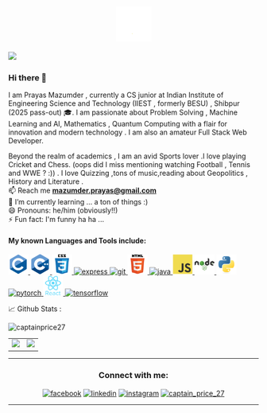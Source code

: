 <head><meta name="google-site-verification" content="EZ9xWb2gd0ec14D9JMq8W68uuj9LdB-44LWfqWSRv5E" /></head>

<body>


<div align="center">
  <img width="71" src="https://github.com/Kathryn-Jie/Kathryn-Jie/blob/main/wave.gif">  </div><br>
<img src="https://readme-typing-svg.herokuapp.com?font=Stick+No+Bills&size=35&duration=4000&color=F77900&lines=Hi+%2C+I'm+Prayas;Glad+to+see+you+here+!!">


### Hi there 👋

<!--
**captainprice27/captainprice27** is a ✨ _special_ ✨ repository because its `README.md` (this file) appears on your GitHub profile.

Here are some ideas to get you started:

- 🔭 I’m currently working on ...
- 🌱 I’m currently learning ...
- 👯 I’m looking to collaborate on ...
- 🤔 I’m looking for help with ...
- 💬 Ask me about ...
- 📫 How to reach me: ...
- 😄 Pronouns: ...
- ⚡ Fun fact: ...
-->

I am Prayas Mazumder , currently a CS junior at Indian Institute of Engineering Science and Technology (IIEST , formerly BESU) , Shibpur (2025 pass-out) 🎓.
I am passionate about Problem Solving , Machine Learning and AI, Mathematics , Quantum Computing with a flair for innovation and modern technology . I am also an amateur Full Stack Web Developer.


Beyond the realm of academics , I am an avid Sports lover .I love playing Cricket and Chess. (oops did I miss mentioning watching Football , Tennis and WWE ? :)) . I love Quizzing ,tons of music,reading about Geopolitics , History and Literature .  
📫 Reach me **mazumder.prayas@gmail.com**  
🌱 I’m currently learning ... a ton of things :)   
😄 Pronouns: he/him (obviously!!)   
⚡ Fun fact: I'm funny ha ha ...  



<h4 align="left">My known Languages and Tools include:</h4>  
<p align="left">
    <a href="https://www.cprogramming.com/" target="_blank" title ="C"> <img
            src="https://raw.githubusercontent.com/devicons/devicon/master/icons/c/c-original.svg" alt="c" width="40"
            height="40" /> </a>
    <a href="https://www.w3schools.com/cpp/" target="_blank" title ="C++"> <img
            src="https://raw.githubusercontent.com/devicons/devicon/master/icons/cplusplus/cplusplus-original.svg"
            alt="cplusplus" width="40" height="40" /> </a>
    <a href="https://www.w3schools.com/css/" target="_blank" title ="CSS">
        <img src="https://raw.githubusercontent.com/devicons/devicon/master/icons/css3/css3-original-wordmark.svg"
            alt="css3" width="40" height="40" /> </a>
    <a href="https://expressjs.com" target="_blank" title ="Express.js"> <img
            src="https://cdn.buttercms.com/8am8PZECScDawQa33Lv2"
            alt="express" width="40" height="40" /> </a>
    <a href="https://git-scm.com/" target="_blank" title ="git"> <img
            src="https://www.vectorlogo.zone/logos/git-scm/git-scm-icon.svg" alt="git" width="40" height="40" /> </a>
    <a href="https://www.w3.org/html/" target="_blank" title ="html"> <img
            src="https://raw.githubusercontent.com/devicons/devicon/master/icons/html5/html5-original-wordmark.svg"
            alt="html5" width="40" height="40" /> </a>
    <a href="https://www.java.com/en/" target="_blank" title ="java"> <img
            src="https://www.oracle.com/a/ocom/img/obic-java-cup.svg"
            alt="java" width="40" height="40" /> </a>
    <a href="https://developer.mozilla.org/en-US/docs/Web/JavaScript" target="_blank" title ="JavaScript"> <img
            src="https://raw.githubusercontent.com/devicons/devicon/master/icons/javascript/javascript-original.svg"
            alt="javascript" width="40" height="40" /> </a>
    <a href="https://nodejs.org" target="_blank" title ="Node.js"> <img
            src="https://raw.githubusercontent.com/devicons/devicon/master/icons/nodejs/nodejs-original-wordmark.svg"
            alt="nodejs" width="40" height="40" /> </a>
    <a href="https://www.python.org" target="_blank" title ="Python"> <img
            src="https://raw.githubusercontent.com/devicons/devicon/master/icons/python/python-original.svg"
            alt="python" width="40" height="40" /> </a>
    <a href="https://pytorch.org/" target="_blank" title="Pytorch">
    <img src="https://www.vectorlogo.zone/logos/pytorch/pytorch-ar21.svg" alt="pytorch" width="50" height="40" />
</a>
    <a href="https://reactjs.org/" target="_blank" title ="React.js"> <img
            src="https://raw.githubusercontent.com/devicons/devicon/master/icons/react/react-original-wordmark.svg"
            alt="react" width="40" height="40" /> </a>
     <a href="https://www.tensorflow.org" target="_blank" rel="noreferrer"> <img 
            src="https://www.vectorlogo.zone/logos/tensorflow/tensorflow-icon.svg" alt="tensorflow" width="40" height="40"/> </a>
    




📈 Github Stats  :
<!--
[![Top Langs](https://github-readme-stats.vercel.app/api/top-langs/?username=captainprice27&langs_count=8&layout=donut)](https://github.com/captainprice27/github-readme-stats)
-->
 <img width="40%" src="https://github-readme-stats.vercel.app/api/top-langs?username=captainprice27&langs_count=20&show_icons=true&locale=en&bg_color=ffffff&text_color=000000&layout=compact" alt="captainprice27" bg_color=#708080/>


 
<!-- 
<table>
<tr>
<td align="center"><a href="https://github.com/captainprice27/github-readme-stats"><img src="https://github-readme-stats.vercel.app/api?username=captainprice27&theme=holi&show_icons=true" width="500"/>
    

    
<td align="center"<a href="(https://git.io/streak-stats" title="Go to Source"><img width="500" src="http://github-readme-streak-stats.herokuapp.com?user=captainprice27&theme=react&border=61DAFB&fire=DDB80F"/></a>
</table>



<div align=center>
    <a href="https://github.com/ryo-ma/github-profile-trophy" title="Go to Source">
      <img align="center" width=100% src="https://github-profile-trophy.vercel.app/?username=captainprice27&theme=onedark&column=8" alt="zumrudu-anka" />
    </a>
</div>
<hr>


![](https://activity-graph.herokuapp.com/graph?username=captainprice27&theme=react-dark&hide_border=true&area=true)


<p><img align="center" src="https://github-readme-streak-stats.herokuapp.com/?user=captainprice27&" alt="captainprice27" /></p>


-->

<table>
  <tr>
    <td align="center">
      <a href="https://github.com/captainprice27/github-readme-stats">
        <img src="https://github-readme-stats.vercel.app/api?username=captainprice27&theme=light&show_icons=true" width="450"/>
      </a>
    </td>
    <td align="center">
      <a href="(https://git.io/streak-stats" title="Go to Source">
        <img width="450" src="http://github-readme-streak-stats.herokuapp.com?user=captainprice27&theme=light"/>
      </a>
    </td>
  </tr>
</table>


*************************************************************************************************************





<h3 align="center">Connect with me:</h3>
<p align="center">
    <a href="https://www.facebook.com/captainprice027/" target="blank"><img align="center"
            src="https://cdn.iconscout.com/icon/free/png-64/facebook-2038471-1718509.png" alt="facebook" height="40"
            width="40" /></a>
    <a href="https://www.linkedin.com/in/prayas-mazumder//" target="blank"><img align="center"
            src="https://cdn.iconscout.com/icon/free/png-64/linkedin-208-916919.png" alt="linkedin" height="40"
            width="40" /></a>
    <a href="https://www.instagram.com/captainprice_27/" target="blank"><img align="center"
            src="https://cdn.iconscout.com/icon/free/png-64/instagram-216-721958.png" alt="instagram" height="40"
            width="40" /></a>
    <a href="https://www.leetcode.com/captain_price_27" target="blank"><img align="center" 
            src="https://raw.githubusercontent.com/rahuldkjain/github-profile-readme-generator/master/src/images/icons/Social/leet-code.svg" 
            alt="captain_price_27" height="30" width="40" /></a>
</p>
<hr>
<!--
<p align="center">
    <img src="https://komarev.com/ghpvc/?username=captainprice27&color=blueviolet"/>
  </p>
  
  -->

  
</body>
    

